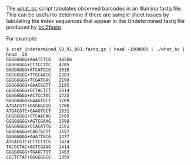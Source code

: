The [what_bc](./what_bc) script tabulates observed barcodes in an Illumina fastq file.  This can be useful to determine if there are sample sheet issues by tabulating the index sequences that appear in the Undetermined fastq file produced by [bcl2fastq](https://support.illumina.com/sequencing/sequencing_software/bcl2fastq-conversion-software.html).

For example:
```
$ zcat Undetermined_S0_R1_001.fastq.gz | head -1000000 | ./what_bc | head -20
GGGGGGGG+AGATCTCG	48566
GGGGGGGG+CTTCCTTC	4705
GGGGGGGG+ATCATGCG	3018
GGGGGGGG+TTGCAACG	2383
GGGGGGGG+TCGATGAC	2190
GGGGGGGG+GAACGGTT	2185
GGGGGGGG+GCTACTCT	2014
GGGGGGGG+ACTCCTAC	1725
GGGGGGGG+GAAGTGCT	1709
ATGACGTC+GGGGGGGG	1700
ATGACGTC+GAAGTGCT	1631
GGGGGGGG+GTCAACAG	1609
GGGGGGGG+AGTCGAAG	1598
GGGGGGGG+CCACATTG	1561
GGGGGGGG+CAGTGCTT	1557
GGGGGGGG+AGATTGCG	1477
ATGACGTC+CTTCTTCG	1424
TACGCTAC+AGTCGAAG	1414
GGGGGGGG+TGAGCTGT	1403
CGCTCTAT+GGGGGGGG	1399
```
